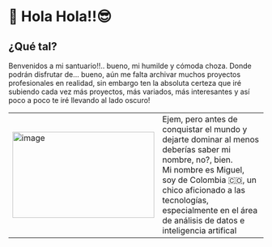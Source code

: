 # 🥸 Hola Hola!!😎
## ¿Qué tal? <br>
Benvenidos a mi santuario!!.. bueno, mi humilde y cómoda choza. Donde podrán disfrutar de... bueno, aún me falta archivar muchos proyectos profesionales en realidad, sin embargo
ten la absoluta certeza que iré subiendo cada vez más proyectos, más variados, más interesantes y así poco a poco te iré llevando al lado oscuro! <br>
<table>
  <tr>
    <td>
      <img src="https://github.com/user-attachments/assets/889fad8d-362f-4a79-925d-409da55b426a" alt="image" width="280" height="170">
    </td>
    <td>
     Ejem, pero antes de conquistar el mundo y dejarte dominar al menos deberías saber mi nombre, no?, bien.<br> Mi nombre es Miguel, soy de Colombia 🇨🇴, un chico aficionado a las tecnologías, especialmente en el área de análisis de datos e inteligencia artifical
      
  </td>
  </tr>
</table>

